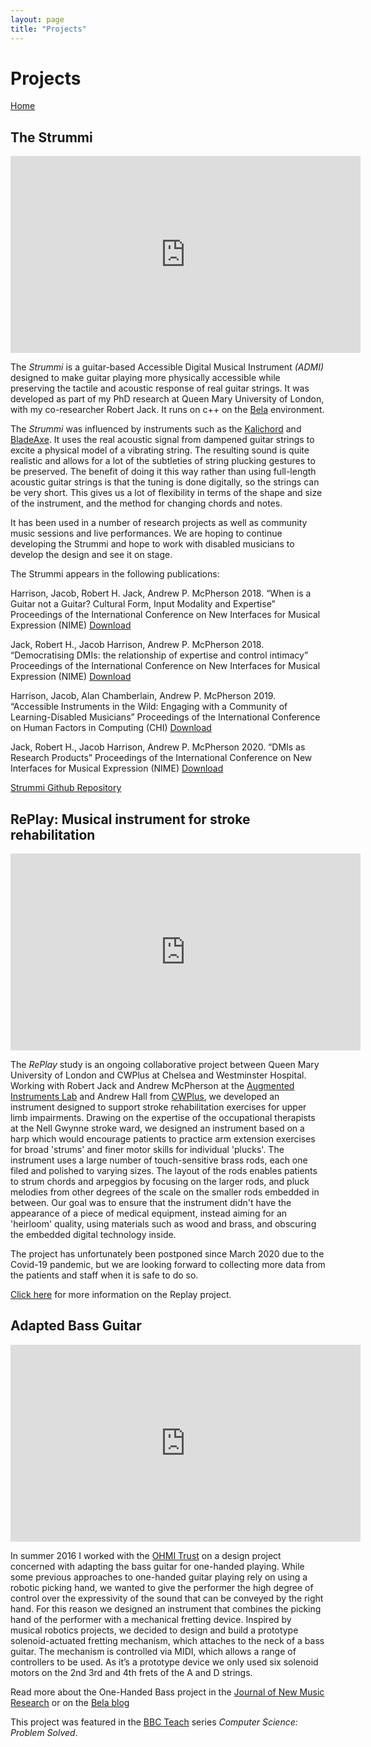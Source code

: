 ```yaml
---
layout: page
title: "Projects"
---
```



# Projects

[Home](index.md)

## The Strummi

<iframe width="560" height="315" src="https://www.youtube.com/embed/wUR-tp6DT4I" frameborder="0" allow="accelerometer; autoplay; encrypted-media; gyroscope; picture-in-picture" allowfullscreen></iframe>

The _Strummi_ is a guitar-based Accessible Digital Musical Instrument _(ADMI)_ designed to make guitar playing more physically accessible while preserving the tactile and acoustic response of real guitar strings.
It was developed as part of my PhD research at Queen Mary University of London, with my co-researcher Robert Jack.
It runs on c++ on the [Bela](https://bela.io/) environment.

The _Strummi_ was influenced by instruments such as the [Kalichord](https://blog.bela.io/2017/05/15/kalichord/) and [BladeAxe](https://ccrma.stanford.edu/~rmichon/bladeaxe/).
It uses the real acoustic signal from dampened guitar strings to excite a physical model of a vibrating string.
The resulting sound is quite realistic and allows for a lot of the subtleties of string plucking gestures to be preserved.
The benefit of doing it this way rather than using full-length acoustic guitar strings is that the tuning is done digitally, so the strings can be very short.
This gives us a lot of flexibility in terms of the shape and size of the instrument, and the method for changing chords and notes.

It has been used in a number of research projects as well as community music sessions and live performances.
We are hoping to continue developing the Strummi and hope to work with disabled musicians to develop the design and see it on stage.

The Strummi appears in the following publications:

Harrison, Jacob, Robert H. Jack, Andrew P. McPherson 2018. “When is a Guitar not a Guitar? Cultural Form, Input Modality and Expertise” Proceedings of the International Conference on New Interfaces for Musical Expression (NIME) [Download](http://www.eecs.qmul.ac.uk/~andrewm/jharrison_nime2018.pdf)

Jack, Robert H., Jacob Harrison, Andrew P. McPherson 2018. “Democratising DMIs: the relationship of expertise and control intimacy” Proceedings of the International Conference on New Interfaces for Musical Expression (NIME) [Download](https://www.researchgate.net/publication/324390561_Democratising_DMIs_the_relationship_of_expertise_and_control_intimacy)

Harrison, Jacob, Alan Chamberlain, Andrew P. McPherson 2019. “Accessible Instruments in the Wild: Engaging with a Community of Learning-Disabled Musicians” Proceedings of the International Conference on Human Factors in Computing (CHI) [Download](https://dl.acm.org/doi/10.1145/3290607.3313037)

Jack, Robert H., Jacob Harrison, Andrew P. McPherson 2020. “DMIs as Research Products” Proceedings of the International Conference on New Interfaces for Musical Expression (NIME) [Download](http://instrumentslab.org/data/jacob/DMIs_Research_Products.pdf)

[Strummi Github Repository](https://github.com/JacobTFH/Strummi)

## RePlay: Musical instrument for stroke rehabilitation

<iframe src="https://player.vimeo.com/video/403623242" width="560" height="315" frameborder="0" allow="autoplay; fullscreen; picture-in-picture" allowfullscreen></iframe>

The _RePlay_ study is an ongoing collaborative project between Queen Mary University of London and CWPlus at Chelsea and Westminster Hospital.
Working with Robert Jack and Andrew McPherson at the [Augmented Instruments Lab](http://instrumentslab.org/) and Andrew Hall from [CWPlus](https://www.cwplus.org.uk/), we developed an instrument designed to support stroke rehabilitation exercises for upper limb impairments.
Drawing on the expertise of the occupational therapists at the Nell Gwynne stroke ward, we designed an instrument based on a harp which would encourage patients to practice arm extension exercises for broad 'strums' and finer motor skills for individual 'plucks'.
The instrument uses a large number of touch-sensitive brass rods, each one filed and polished to varying sizes.
The layout of the rods enables patients to strum chords and arpeggios by focusing on the larger rods, and pluck melodies from other degrees of the scale on the smaller rods embedded in between.
Our goal was to ensure that the instrument didn't have the appearance of a piece of medical equipment, instead aiming for an 'heirloom' quality, using materials such as wood and brass, and obscuring the embedded digital technology inside.

The project has unfortunately been postponed since March 2020 due to the Covid-19 pandemic, but we are looking forward to collecting more data from the patients and staff when it is safe to do so.

[Click here](https://www.cwplus.org.uk/blog/2020/04/03/the-replay-study/) for more information on the Replay project.

## Adapted Bass Guitar

<iframe width="560" height="315" src="https://www.youtube.com/embed/k6tvavgYHDA" title="YouTube video player" frameborder="0" allow="accelerometer; autoplay; clipboard-write; encrypted-media; gyroscope; picture-in-picture" allowfullscreen></iframe>

In summer 2016 I worked with the [OHMI Trust](https://www.ohmi.org.uk/) on a design project concerned with adapting the bass guitar for one-handed playing.
While some previous approaches to one-handed guitar playing rely on using a robotic picking hand, we wanted to give the performer the high degree of control over the expressivity of the sound that can be conveyed by the right hand.
For this reason we designed an instrument that combines the picking hand of the performer with a mechanical fretting device.
Inspired by musical robotics projects, we decided to design and build a prototype solenoid-actuated fretting mechanism, which attaches to the neck of a bass guitar.
The mechanism is controlled via MIDI, which allows a range of controllers to be used.
As it’s a prototype device we only used six solenoid motors on the 2nd 3rd and 4th frets of the A and D strings.

Read more about the One-Handed Bass project in the [Journal of New Music Research](https://www.tandfonline.com/doi/abs/10.1080/09298215.2017.1340485) or on the [Bela blog](https://blog.bela.io/2017/02/01/making-the-one-handed-bass-with-bela/)

This project was featured in the [BBC Teach](https://www.youtube.com/watch?v=0lA4Oppg4UM) series _Computer Science: Problem Solved_.
